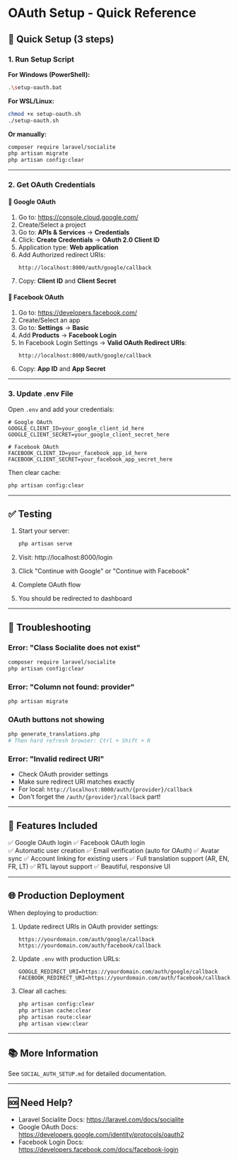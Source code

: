 # OAuth Setup - Quick Reference

## 🚀 Quick Setup (3 steps)

### 1. Run Setup Script

**For Windows (PowerShell):**
```bash
.\setup-oauth.bat
```

**For WSL/Linux:**
```bash
chmod +x setup-oauth.sh
./setup-oauth.sh
```

**Or manually:**
```bash
composer require laravel/socialite
php artisan migrate
php artisan config:clear
```

---

### 2. Get OAuth Credentials

#### 🔵 Google OAuth

1. Go to: https://console.cloud.google.com/
2. Create/Select a project
3. Go to: **APIs & Services** → **Credentials**
4. Click: **Create Credentials** → **OAuth 2.0 Client ID**
5. Application type: **Web application**
6. Add Authorized redirect URIs:
   ```
   http://localhost:8000/auth/google/callback
   ```
7. Copy: **Client ID** and **Client Secret**

#### 🔷 Facebook OAuth

1. Go to: https://developers.facebook.com/
2. Create/Select an app
3. Go to: **Settings** → **Basic**
4. Add **Products** → **Facebook Login**
5. In Facebook Login Settings → **Valid OAuth Redirect URIs**:
   ```
   http://localhost:8000/auth/google/callback
   ```
6. Copy: **App ID** and **App Secret**

---

### 3. Update .env File

Open `.env` and add your credentials:

```env
# Google OAuth
GOOGLE_CLIENT_ID=your_google_client_id_here
GOOGLE_CLIENT_SECRET=your_google_client_secret_here

# Facebook OAuth
FACEBOOK_CLIENT_ID=your_facebook_app_id_here
FACEBOOK_CLIENT_SECRET=your_facebook_app_secret_here
```

Then clear cache:
```bash
php artisan config:clear
```

---

## ✅ Testing

1. Start your server:
   ```bash
   php artisan serve
   ```

2. Visit: http://localhost:8000/login

3. Click "Continue with Google" or "Continue with Facebook"

4. Complete OAuth flow

5. You should be redirected to dashboard

---

## 🔧 Troubleshooting

### Error: "Class Socialite does not exist"
```bash
composer require laravel/socialite
php artisan config:clear
```

### Error: "Column not found: provider"
```bash
php artisan migrate
```

### OAuth buttons not showing
```bash
php generate_translations.php
# Then hard refresh browser: Ctrl + Shift + R
```

### Error: "Invalid redirect URI"
- Check OAuth provider settings
- Make sure redirect URI matches exactly
- For local: `http://localhost:8000/auth/{provider}/callback`
- Don't forget the `/auth/{provider}/callback` part!

---

## 📱 Features Included

✅ Google OAuth login
✅ Facebook OAuth login  
✅ Automatic user creation
✅ Email verification (auto for OAuth)
✅ Avatar sync
✅ Account linking for existing users
✅ Full translation support (AR, EN, FR, LT)
✅ RTL layout support
✅ Beautiful, responsive UI

---

## 🌐 Production Deployment

When deploying to production:

1. Update redirect URIs in OAuth provider settings:
   ```
   https://yourdomain.com/auth/google/callback
   https://yourdomain.com/auth/facebook/callback
   ```

2. Update `.env` with production URLs:
   ```env
   GOOGLE_REDIRECT_URI=https://yourdomain.com/auth/google/callback
   FACEBOOK_REDIRECT_URI=https://yourdomain.com/auth/facebook/callback
   ```

3. Clear all caches:
   ```bash
   php artisan config:clear
   php artisan cache:clear
   php artisan route:clear
   php artisan view:clear
   ```

---

## 📚 More Information

See `SOCIAL_AUTH_SETUP.md` for detailed documentation.

---

## 🆘 Need Help?

- Laravel Socialite Docs: https://laravel.com/docs/socialite
- Google OAuth Docs: https://developers.google.com/identity/protocols/oauth2
- Facebook Login Docs: https://developers.facebook.com/docs/facebook-login
